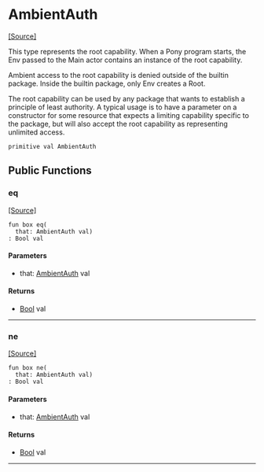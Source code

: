 # AmbientAuth
<span class="source-link">[[Source]](src/builtin/ambient_auth.md#L1)</span>

This type represents the root capability. When a Pony program starts, the
Env passed to the Main actor contains an instance of the root capability.

Ambient access to the root capability is denied outside of the builtin
package. Inside the builtin package, only Env creates a Root.

The root capability can be used by any package that wants to establish a
principle of least authority. A typical usage is to have a parameter on a
constructor for some resource that expects a limiting capability specific to
the package, but will also accept the root capability as representing
unlimited access.


```pony
primitive val AmbientAuth
```

## Public Functions

### eq
<span class="source-link">[[Source]](src/builtin/ambient_auth.md#L15)</span>


```pony
fun box eq(
  that: AmbientAuth val)
: Bool val
```
#### Parameters

*   that: [AmbientAuth](builtin-AmbientAuth.md) val

#### Returns

* [Bool](builtin-Bool.md) val

---

### ne
<span class="source-link">[[Source]](src/builtin/ambient_auth.md#L15)</span>


```pony
fun box ne(
  that: AmbientAuth val)
: Bool val
```
#### Parameters

*   that: [AmbientAuth](builtin-AmbientAuth.md) val

#### Returns

* [Bool](builtin-Bool.md) val

---

